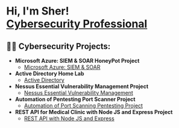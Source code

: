 <h1>Hi, I'm Sher! <br/><a href="https://www.linkedin.com/in/khan-sher/">Cybersecurity Professional</a>

<h2>👨‍💻 Cybersecurity Projects:</h2>

- <b>Microsoft Azure: SIEM & SOAR HoneyPot Project</b>
  - [Microsoft Azure: SIEM & SOAR](https://github.com/skhan207/skhan207-)
- <b>Active Directory Home Lab</b>
  - [Active Directory](https://github.com/skhan207/skhan207-3)
- <b>Nessus Essential Vulnerability Management Project</b>
  - [Nessus Essential Vulnerability Management](https://github.com/skhan207/scan)
- <b>Automation of Pentesting Port Scanner Project</b>
  - [Automation of Port Scanning Pentesting Project](https://github.com/skhan207/pentest) 
- <b>REST API for Medical Clinic with Node JS and Express Project</b>
  - [REST API with Node JS and Express]()





<!--
 ```diff
- text in red
+ text in green
! text in orange
# text in gray
@@ text in purple (and bold)@@
```
--!>
